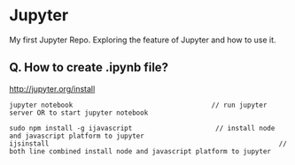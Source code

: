 # Jupyter
My first Jupyter Repo. Exploring the feature of Jupyter and how to use it.

## Q. How to create .ipynb file?

http://jupyter.org/install


```
jupyter notebook                                   // run jupyter server OR to start jupyter notebook

sudo npm install -g ijavascript                     // install node and javascript platform to jupyter 
ijsinstall                                                          // both line combined install node and javascript platform to jupyter
```
